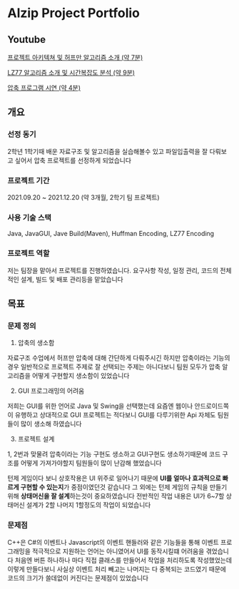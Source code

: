 # Alzip Project Portfolio

## Youtube
[프로젝트 아키텍쳐 및 허프만 알고리즘 소개 (약 7분)](https://www.youtube.com/watch?v=Jz10hZ6JuMo&)

[LZ77 알고리즘 소개 및 시간복잡도 분석 (약 9분)](https://www.youtube.com/watch?v=woR0gj9tdQc)

[압축 프로그램 시연 (약 4분)](https://www.youtube.com/watch?v=XePezKhsy8M)

## 개요

### 선정 동기

2학년 1학기때 배운 자료구조 및 알고리즘을 실습해볼수 있고 파일입출력을 잘 다뤄보고 싶어서 압축 프로젝트를 선정하게 되었습니다

### 프로젝트 기간

2021.09.20 ~ 2021.12.20 (약 3개월, 2학기 팀 프로젝트)

### 사용 기술 스택

Java, JavaGUI, Jave Build(Maven), Huffman Encoding, LZ77 Encoding


### 프로젝트 역할

저는 팀장을 맡아서 프로젝트를 진행하였습니다. 요구사항 작성, 일정 관리, 코드의 전체적인 설계, 빌드 및 배포 관리등을 맡았습니다

## 목표

### 문제 정의

1. 압축의 생소함

자료구조 수업에서 허프만 압축에 대해 간단하게 다뤄주시긴 하지만 압축이라는 기능의 경우 일반적으로 프로젝트 주제로 잘 선택되는 주제는 아니다보니 팀원 모두가 압축 알고리즘을 어떻게 구현할지 생소함이 있었습니다

2. GUI 프로그래밍의 어려움

저희는 GUI를 위한 언어로 Java 및 Swing을 선택했는데 요즘엔 웹이나 안드로이드쪽이 유행하고 상대적으로 GUI 프로젝트는 적다보니 GUI를 다루기위한 Api 자체도 팀원들이 많이 생소해 하였습니다

3. 프로젝트 설계

1, 2번과 맞물려 압축이라는 기능 구현도 생소하고 GUI구현도 생소하기때문에 코드 구조를 어떻게 가져가야할지 팀원들이 많이 난감해 했었습니다 

턴제 게임이다 보니 상호작용은 UI 위주로 일어나기 때문에 **UI를 얼마나 효과적으로 빠르게 구현할 수 있는지**가 중점이였던것 같습니다 그 외에는 턴제 게임의 규칙을 만들기 위해 **상태머신을
잘 설계**하는것이 중요하였습니다 전반적인 작업 내용은 UI가 6~7할 상태머신 설계가 2할 나머지 1할정도의 작업이 되었습니다

### 문제점

C++은 C#의 이벤트나 Javascript의 이벤트 핸들러와 같은 기능들을 통해 이벤트 프로그래밍을 적극적으로 지원하는 언어는 아니였어서 UI를 동작시킬떄 어려움을 겪었습니다 처음엔 버튼 하나하나
마다 직접 클래스를 만들어서 작업을 처리하도록 작성했었는데 이렇게 만들다보니 사실상 이벤트 처리 빼고는 나머지는 다 중복되는 코드였기 때문에 코드의 크기가 쓸데없이 커진다는 문제점이
있었습니다



